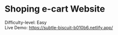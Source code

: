 # Shoping e-cart Website
Difficulty-level: Easy <br>
Live Demo: https://subtle-biscuit-b010b6.netlify.app/
